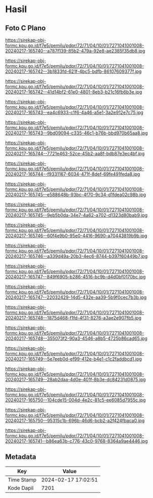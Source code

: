 # Hasil

## Foto C Plano

https://sirekap-obj-formc.kpu.go.id/f7e5/pemilu/pdpr/72/71/04/10/01/7271041001008-20240217-165740--a787f139-85b2-479a-92e8-ae2385f35db8.jpg

https://sirekap-obj-formc.kpu.go.id/f7e5/pemilu/pdpr/72/71/04/10/01/7271041001008-20240217-165742--3b1833fd-621f-4bc5-bdfb-86107609377f.jpg

https://sirekap-obj-formc.kpu.go.id/f7e5/pemilu/pdpr/72/71/04/10/01/7271041001008-20240217-165742--41d14bf2-61e0-4801-8eb3-b21c16fb6b3e.jpg

https://sirekap-obj-formc.kpu.go.id/f7e5/pemilu/pdpr/72/71/04/10/01/7271041001008-20240217-165743--ea4c6933-c1f6-4a46-a5e1-3a2e912e7c75.jpg

https://sirekap-obj-formc.kpu.go.id/f7e5/pemilu/pdpr/72/71/04/10/01/7271041001008-20240217-165743--9bd09094-c335-46c1-b76b-bbd970b65aa8.jpg

https://sirekap-obj-formc.kpu.go.id/f7e5/pemilu/pdpr/72/71/04/10/01/7271041001008-20240217-165744--7721e463-52ce-45b2-aa8f-bdb87e3ec4bf.jpg

https://sirekap-obj-formc.kpu.go.id/f7e5/pemilu/pdpr/72/71/04/10/01/7271041001008-20240217-165744--f9331167-6034-471f-8def-69fe491feda8.jpg

https://sirekap-obj-formc.kpu.go.id/f7e5/pemilu/pdpr/72/71/04/10/01/7271041001008-20240217-165745--e588648b-93bc-4f70-9c34-d1fdea02c98b.jpg

https://sirekap-obj-formc.kpu.go.id/f7e5/pemilu/pdpr/72/71/04/10/01/7271041001008-20240217-165745--9eb5b0da-34e7-4a62-a702-d1323d80bab9.jpg

https://sirekap-obj-formc.kpu.go.id/f7e5/pemilu/pdpr/72/71/04/10/01/7271041001008-20240217-165746--60f4e9b0-95e0-4416-9690-a70443819b9b.jpg

https://sirekap-obj-formc.kpu.go.id/f7e5/pemilu/pdpr/72/71/04/10/01/7271041001008-20240217-165746--a339d49a-20b3-4ec6-8744-b397f60449b7.jpg

https://sirekap-obj-formc.kpu.go.id/f7e5/pemilu/pdpr/72/71/04/10/01/7271041001008-20240217-165747--849f6905-b286-4516-bc9b-d4d0bf0170bc.jpg

https://sirekap-obj-formc.kpu.go.id/f7e5/pemilu/pdpr/72/71/04/10/01/7271041001008-20240217-165747--22032429-14d5-432e-aa39-5b9f0cec7b3b.jpg

https://sirekap-obj-formc.kpu.go.id/f7e5/pemilu/pdpr/72/71/04/10/01/7271041001008-20240217-165748--1875d468-f1fd-4f31-8276-a3ae2e907fb5.jpg

https://sirekap-obj-formc.kpu.go.id/f7e5/pemilu/pdpr/72/71/04/10/01/7271041001008-20240217-165748--355073f2-90a3-4546-a8b5-4725b86cad65.jpg

https://sirekap-obj-formc.kpu.go.id/f7e5/pemilu/pdpr/72/71/04/10/01/7271041001008-20240217-165749--5e7eeb0d-ef99-412e-b4e1-c1c2faddbcd1.jpg

https://sirekap-obj-formc.kpu.go.id/f7e5/pemilu/pdpr/72/71/04/10/01/7271041001008-20240217-165749--28ab2daa-4d0e-401f-8b3e-dc84231d0875.jpg

https://sirekap-obj-formc.kpu.go.id/f7e5/pemilu/pdpr/72/71/04/10/01/7271041001008-20240217-165750--104cde15-004d-4e2c-81c5-ee6085d7955c.jpg

https://sirekap-obj-formc.kpu.go.id/f7e5/pemilu/pdpr/72/71/04/10/01/7271041001008-20240217-165750--95315c1b-696b-46d6-bcb2-a2f424fbaca0.jpg

https://sirekap-obj-formc.kpu.go.id/f7e5/pemilu/pdpr/72/71/04/10/01/7271041001008-20240217-165741--b86ea63b-c776-43c0-9768-8364a9ae4446.jpg


## Metadata

| Key        | Value               |
| ---------- | ------------------- |
| Time Stamp | 2024-02-17 17:02:51 |
| Kode Dapil | 7201                |



